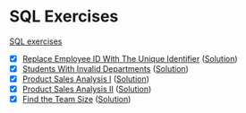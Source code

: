 # SQL Exercises

[SQL exercises](https://leetcode.com/problemset/database/)

- [x] [Replace Employee ID With The Unique Identifier](https://leetcode.com/problems/replace-employee-id-with-the-unique-identifier/) ([Solution](replace-employee-id-with-the-unique-identifier.sql))
- [x] [Students With Invalid Departments](https://leetcode.com/problems/students-with-invalid-departments/) ([Solution](students-with-invalid-departments.sql))
- [x] [Product Sales Analysis I](https://leetcode.com/problems/product-sales-analysis-i/) ([Solution](product-sales-analysis-i.sql))
- [x] [Product Sales Analysis II](https://leetcode.com/problems/product-sales-analysis-i/) ([Solution](product-sales-analysis-ii.sql))
- [x] [Find the Team Size](https://leetcode.com/problems/find-the-team-size/) ([Solution](find-the-team-size.sql))